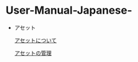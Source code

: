# User-Manual-Japanese-

        
- アセット
    
    [アセットについて](https://github.com/CS-eukarya/User-Manual-Japanese-/blob/%E3%82%A2%E3%82%BB%E3%83%83%E3%83%88/%E3%82%A2%E3%82%BB%E3%83%83%E3%83%88%E3%81%AB%E3%81%A4%E3%81%84%E3%81%A6.md)
    
    [アセットの管理](https://github.com/CS-eukarya/User-Manual-Japanese-/blob/%E3%82%A2%E3%82%BB%E3%83%83%E3%83%88/%E3%82%A2%E3%82%BB%E3%83%83%E3%83%88%E3%81%AE%E7%AE%A1%E7%90%86.md)
    
